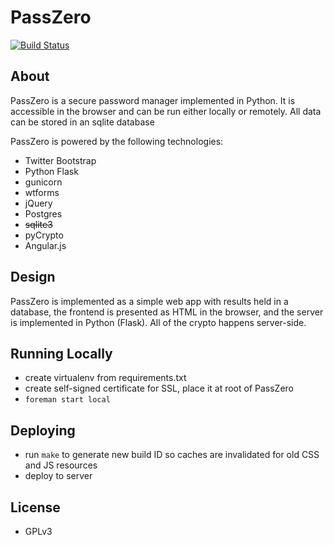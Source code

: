 # PassZero

[![Build Status](https://travis-ci.org/boompig/passzero.svg?branch=travis-test)](https://travis-ci.org/boompig/passzero)

## About

PassZero is a secure password manager implemented in Python. It is accessible in the browser and can be run either locally or remotely. All data can be stored in an sqlite database

PassZero is powered by the following technologies:

* Twitter Bootstrap
* Python Flask
* gunicorn
* wtforms
* jQuery
* Postgres
* ~~sqlite3~~
* pyCrypto
* Angular.js

## Design

PassZero is implemented as a simple web app with results held in a database, the frontend is presented as HTML in the browser, and the server is implemented in Python (Flask). All of the crypto happens server-side.

## Running Locally

* create virtualenv from requirements.txt
* create self-signed certificate for SSL, place it at root of PassZero
* `foreman start local`

## Deploying

* run `make` to generate new build ID so caches are invalidated for old CSS and JS resources
* deploy to server

## License

* GPLv3
